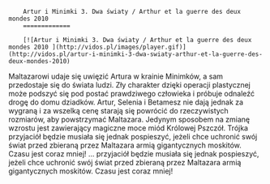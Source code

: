
        Artur i Minimki 3. Dwa światy / Arthur et la guerre des deux mondes 2010 
        =============
        
        [![Artur i Minimki 3. Dwa światy / Arthur et la guerre des deux mondes 2010 ](http://vidos.pl/images/player.gif)](http://vidos.pl/artur-i-minimki-3-dwa-swiaty-arthur-et-la-guerre-des-deux-mondes-2010)
        
        
 Maltazarowi udaje się uwięzić Artura w krainie Minimków, a sam przedostaje się do świata ludzi. Zły charakter dzięki operacji plastycznej może podszyć się pod postać prawdziwego człowieka i próbuje odnaleźć drogę do domu dziadków. Artur, Selenia i Betamesz nie dają jednak za wygraną i za wszelką cenę starają się powrócić do rzeczywistych rozmiarów, aby powstrzymać Maltazara. Jedynym sposobem na zmianę wzrostu jest zawierający magiczne moce miód Królowej Pszczół. Trójka przyjaciół będzie musiała się jednak pospieszyć, jeżeli chce uchronić swój świat przed zbieraną przez Maltazara armią gigantycznych moskitów. Czasu jest coraz mniej!  ... przyjaciół będzie musiała się jednak pospieszyć, jeżeli chce uchronić swój świat przed zbieraną przez Maltazara armią gigantycznych moskitów. Czasu jest coraz mniej!
    